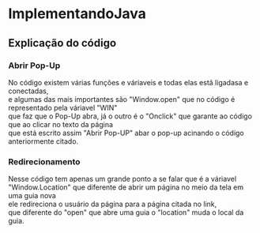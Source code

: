 # ImplementandoJava

## Explicação do código

### Abrir Pop-Up
No código existem várias funções e váriaveis e todas elas estã ligadasa e conectadas,<br>
e algumas das mais importantes são "Window.open" que no código é representado pela váriavel "WIN"<br>
que faz que o Pop-Up abra, já o outro é o "Onclick" que garante ao código que ao clicar no texto da página<br>
que está escrito assim "Abrir Pop-UP" abar o pop-up acinando o código anteriormente citado.

### Redirecionamento 
Nesse código tem apenas um grande ponto a se falar que é a váriavel<br>
"Window.Location" que diferente de abrir um página no meio da tela em uma guia nova<br>
ele redireciona o usuário da página para a página citada no link,<br>
que diferente do "open" que abre uma guia o "location" muda o local da guia.